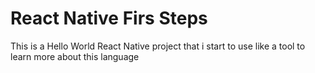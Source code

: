 # React Native Firs Steps


This is a Hello World React Native project that i start to use like a tool to learn more about this language
